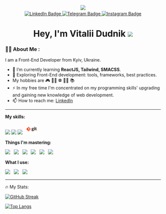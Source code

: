 <div id="header" align="center">
  <img src="https://media.giphy.com/media/M9gbBd9nbDrOTu1Mqx/giphy.gif" width="100"/>
</div>

<div id="badges" align="center">
  <a href="https://www.linkedin.com/in/vitalii-dudnik-baa01b280/">
    <img src="https://img.shields.io/badge/LinkedIn-blue?style=for-the-badge&logo=linkedin&logoColor=white" alt="LinkedIn Badge"/>
  </a>
  <a href="https://t.me/dudnik_vtl">
    <img src="https://img.shields.io/badge/Telegram-black?style=for-the-badge&logo=telegram&logoColor=white" alt="Telegram Badge"/>
  </a>
  <a href="https://www.instagram.com/dudnik_vtl/">
    <img src="https://img.shields.io/badge/Instagram-pink?style=for-the-badge&logo=instagram&logoColor=white" alt="Instagram Badge"/>
  </a>
</div>

<h1 align="center">
  Hey, I'm Vitalii Dudnik
  <img src="https://media.giphy.com/media/hvRJCLFzcasrR4ia7z/giphy.gif" width="30px"/>
</h1>

### :man_technologist: About Me :

I am a Front-End Developer from Kyiv, Ukraine.

- 🔭 I’m currently learning <b>ReactJS, Tailwind, SMACSS</b>.
- 🌱 Exploring Front-End development: tools, frameworks, best practices.
- My hobbies are 🎮 👨‍💻 ⚽️ 🕺🏼 📚
- ⚡ In my free time I'm concentrated on my programming skills' upgrading and gaining new knowledge of web development.
- 📫 How to reach me: <a href="https://www.linkedin.com/in/vitalii-dudnik-baa01b280/">
   LinkedIn
  </a>
---

<b>My skills:</b>

<img src="https://github.com/KinduD21/KinduD21/assets/112539187/427c091c-15f5-451d-a2ee-acb6c490e2ea" width="40px"> <img src="https://github.com/KinduD21/KinduD21/assets/112539187/9231e60b-3801-4a4b-b6cd-f37004c1b00f" width="40px"> <img src="https://github.com/KinduD21/KinduD21/assets/112539187/1c486965-a088-4145-b069-71c67fc6600c" width="35px"> &nbsp; <img src="https://raw.githubusercontent.com/devicons/devicon/1119b9f84c0290e0f0b38982099a2bd027a48bf1/icons/git/git-original-wordmark.svg" width="35px">

<b>Things I'm mastering:</b>

<img src="https://cdn-icons-png.flaticon.com/128/5968/5968358.png" width="35px"> &nbsp; <img src="https://upload.wikimedia.org/wikipedia/commons/thumb/b/b2/Bootstrap_logo.svg/2560px-Bootstrap_logo.svg.png" width="40px"> &nbsp; <img src="https://upload.wikimedia.org/wikipedia/commons/a/a7/React-icon.svg" width="40px"> &nbsp; <img src="https://upload.wikimedia.org/wikipedia/commons/9/93/Wordpress_Blue_logo.png" width="35px"> &nbsp; <img src="https://www.docker.com/wp-content/uploads/2022/03/vertical-logo-monochromatic.png" width="35px"> &nbsp; <img src="https://upload.wikimedia.org/wikipedia/commons/thumb/d/d5/Tailwind_CSS_Logo.svg/2048px-Tailwind_CSS_Logo.svg.png" width="35px">

<b>What I use:</b>

<img src="https://upload.wikimedia.org/wikipedia/commons/thumb/9/9a/Visual_Studio_Code_1.35_icon.svg/2048px-Visual_Studio_Code_1.35_icon.svg.png" width="35px"> &nbsp; <img src="https://cdn-icons-png.flaticon.com/128/5968/5968866.png" width="40px"> &nbsp; <img src="https://cdn-icons-png.flaticon.com/128/5968/5968853.png" width="40px">

---

🔥   My Stats:

[![GitHub Streak](http://github-readme-streak-stats.herokuapp.com?user=KinduD21&theme=dark)](https://git.io/streak-stats) 

[![Top Langs](https://github-readme-stats.vercel.app/api/top-langs/?username=KinduD21&show_icons=true&theme=dark)](https://github.com/anuraghazra/github-readme-stats)
